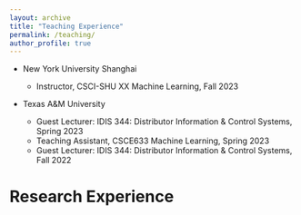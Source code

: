 ```yaml
---
layout: archive
title: "Teaching Experience"
permalink: /teaching/
author_profile: true
---
```

- New York University Shanghai
  - Instructor, CSCI-SHU XX Machine Learning, Fall 2023
  
- Texas A&M University
  - Guest Lecturer: IDIS 344: Distributor Information & Control Systems, Spring 2023
  - Teaching Assistant, CSCE633 Machine Learning, Spring 2023
  - Guest Lecturer: IDIS 344: Distributor Information & Control Systems, Fall 2022

# Research Experience
